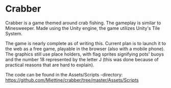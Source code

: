 # Crabber

Crabber is a game themed around crab fishing. The gameplay is similar to Minesweeper. Made using the Unity engine, the game utilizes Unity's Tile System.


The game is nearly complete as of writing this. Current plan is to launch it to the web as a free game, playable in the browser (also with a mobile phone). The graphics still use place holders, with flag sprites signifying pots' buoys and the number 18 represented by the letter J (this was done because of practical reasons that are hard to explain).

The code can be found in the Assets/Scripts -directory: https://github.com/Miettine/crabber/tree/master/Assets/Scripts
